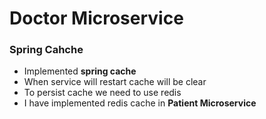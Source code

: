 # Doctor Microservice

### Spring Cahche

- Implemented **spring cache**
- When service will restart cache will be clear
- To persist cache we need to use redis
- I have implemented redis cache in **Patient Microservice**